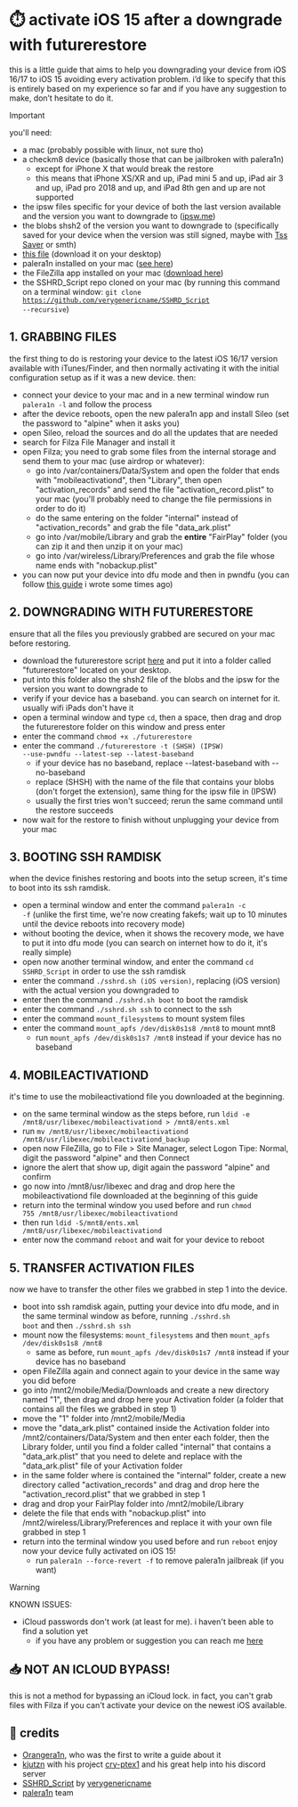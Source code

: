 # ⏱️ activate iOS 15 after a downgrade with futurerestore
this is a little guide that aims to help you downgrading your device from iOS 16/17 to iOS 15 avoiding every activation problem. i’d like to specify that this is entirely based on my experience so far and if you have any suggestion to make, don’t hesitate to do it.

>[!IMPORTANT]
>  you'll need:
> - a mac (probably possible with linux, not sure tho)
> - a checkm8 device (basically those that can be jailbroken with palera1n)
>   - except for iPhone X that would break the restore
>   - this means that iPhone XS/XR and up, iPad mini 5 and up, iPad air 3 and up, iPad pro 2018 and up, and iPad 8th gen and up are not supported
> - the ipsw files specific for your device of both the last version available and the version you want to downgrade to ([ipsw.me](https://ipsw.me/))
> - the blobs shsh2 of the version you want to downgrade to (specifically saved for your device when the version was still signed, maybe with [Tss Saver](https://tsssaver.1conan.com/) or smth)
> - [this file](https://github.com/ddvniele/checkm8-iOS15-downgrade/releases/download/mobileactivationd/mobileactivationd) (download it on your desktop)
> - palera1n installed on your mac ([see here](https://palera.in/))
> - the FileZilla app installed on your mac ([download here](https://filezilla-project.org/))
> - the SSHRD_Script repo cloned on your mac (by running this command on a terminal window: <code>git clone https://github.com/verygenericname/SSHRD_Script --recursive</code>)

## 1. GRABBING FILES
the first thing to do is restoring your device to the latest iOS 16/17 version available with iTunes/Finder, and then normally activating it with the initial configuration setup as if it was a new device. then:
- connect your device to your mac and in a new terminal window run <code>palera1n -l</code> and follow the process
- after the device reboots, open the new palera1n app and install Sileo (set the password to "alpine" when it asks you)
- open Sileo, reload the sources and do all the updates that are needed
- search for Filza File Manager and install it
- open Filza; you need to grab some files from the internal storage and send them to your mac (use airdrop or whatever):
  - go into /var/containers/Data/System and open the folder that ends with "mobileactivationd", then "Library", then open "activation_records" and send the file "activation_record.plist" to your mac (you'll probably need to change the file permissions in order to do it)
  - do the same entering on the folder "internal" instead of "activation_records" and grab the file "data_ark.plist"
  - go into /var/mobile/Library and grab the **entire** "FairPlay" folder (you can zip it and then unzip it on your mac)
  - go into /var/wireless/Library/Preferences and grab the file whose name ends with "nobackup.plist"
- you can now put your device into dfu mode and then in pwndfu (you can follow [this guide](https://github.com/ddvniele/iOS-64bit-dualboot-guide#3-enter-pwndfu-mode) i wrote some times ago)

## 2. DOWNGRADING WITH FUTURERESTORE
ensure that all the files you previously grabbed are secured on your mac before restoring.
- download the futurerestore script [here](https://nightly.link/futurerestore/futurerestore/workflows/ci/main) and put it into a folder called "futurerestore" located on your desktop.
- put into this folder also the shsh2 file of the blobs and the ipsw for the version you want to downgrade to
- verify if your device has a baseband. you can search on internet for it. usually wifi iPads don't have it
- open a terminal window and type <code>cd</code>, then a space, then drag and drop the futurerestore folder on this window and press enter
- enter the command <code>chmod +x ./futurerestore</code>
- enter the command <code>./futurerestore -t (SHSH) (IPSW) --use-pwndfu --latest-sep --latest-baseband</code>
  - if your device has no baseband, replace --latest-baseband with --no-baseband
  - replace (SHSH) with the name of the file that contains your blobs (don't forget the extension), same thing for the ipsw file in (IPSW)
  - usually the first tries won't succeed; rerun the same command until the restore succeeds
- now wait for the restore to finish without unplugging your device from your mac

## 3. BOOTING SSH RAMDISK
when the device finishes restoring and boots into the setup screen, it's time to boot into its ssh ramdisk.
- open a terminal window and enter the command <code>palera1n -c -f</code> (unlike the first time, we're now creating fakefs; wait up to 10 minutes until the device reboots into recovery mode)
- without booting the device, when it shows the recovery mode, we have to put it into dfu mode (you can search on internet how to do it, it's really simple)
- open now another terminal window, and enter the command <code>cd SSHRD_Script</code> in order to use the ssh ramdisk
- enter the command <code>./sshrd.sh (iOS version)</code>, replacing (iOS version) with the actual version you downgraded to
- enter then the command <code>./sshrd.sh boot</code> to boot the ramdisk
- enter the command <code>./sshrd.sh ssh</code> to connect to the ssh
- enter the command <code>mount_filesystems</code> to mount system files
- enter the command <code>mount_apfs /dev/disk0s1s8 /mnt8</code> to mount mnt8
  - run <code>mount_apfs /dev/disk0s1s7 /mnt8</code> instead if your device has no baseband

## 4. MOBILEACTIVATIOND
it's time to use the mobileactivationd file you downloaded at the beginning.
- on the same terminal window as the steps before, run <code>ldid -e /mnt8/usr/libexec/mobileactivationd > /mnt8/ents.xml</code>
- run <code>mv /mnt8/usr/libexec/mobileactivationd /mnt8/usr/libexec/mobileactivationd_backup</code>
- open now FileZilla, go to File > Site Manager, select Logon Tipe: Normal, digit the password "alpine" and then Connect
- ignore the alert that show up, digit again the password "alpine" and confirm
- go now into /mnt8/usr/libexec and drag and drop here the mobileactivationd file downloaded at the beginning of this guide
- return into the terminal window you used before and run <code>chmod 755 /mnt8/usr/libexec/mobileactivationd</code>
- then run <code>ldid -S/mnt8/ents.xml /mnt8/usr/libexec/mobileactivationd</code>
- enter now the command <code>reboot</code> and wait for your device to reboot

## 5. TRANSFER ACTIVATION FILES
now we have to transfer the other files we grabbed in step 1 into the device.
- boot into ssh ramdisk again, putting your device into dfu mode, and in the same terminal window as before, running <code>./sshrd.sh boot</code> and then <code>./sshrd.sh ssh</code>
- mount now the filesystems: <code>mount_filesystems</code> and then <code>mount_apfs /dev/disk0s1s8 /mnt8</code>
  - same as before, run <code>mount_apfs /dev/disk0s1s7 /mnt8</code> instead if your device has no baseband
- open FileZilla again and connect again to your device in the same way you did before
- go into /mnt2/mobile/Media/Downloads and create a new directory named "1", then drag and drop here your Activation folder (a folder that contains all the files we grabbed in step 1)
- move the "1" folder into /mnt2/mobile/Media
- move the "data_ark.plist" contained inside the Activation folder into /mnt2/containers/Data/System and then enter each folder, then the Library folder, until you find a folder called "internal" that contains a "data_ark.plist" that you need to delete and replace with the "data_ark.plist" file of your Activation folder
- in the same folder where is contained the "internal" folder, create a new directory called "activation_records" and drag and drop here the "activation_record.plist" that we grabbed in step 1
- drag and drop your FairPlay folder into /mnt2/mobile/Library
- delete the file that ends with "nobackup.plist" into /mnt2/wireless/Library/Preferences and replace it with your own file grabbed in step 1
- return into the terminal window you used before and run <code>reboot</code>
enjoy now your device fully activated on iOS 15!
  - run <code>palera1n --force-revert -f</code> to remove palera1n jailbreak (if you want)

>[!WARNING]
> KNOWN ISSUES:
> - iCloud passwords don't work (at least for me). i haven't been able to find a solution yet
>   - if you have any problem or suggestion you can reach me [here](https://github.com/ddvniele/checkm8-iOS15-downgrade/issues)

## 📥 NOT AN ICLOUD BYPASS!
this is not a method for bypassing an iCloud lock. in fact, you can't grab files with Filza if you can't activate your device on the newest iOS available.

## 📂 credits
- [Orangera1n](https://gist.github.com/Orangera1n), who was the first to write a guide about it
- [kjutzn](https://github.com/kjutzn) with his project [cry-ptex1](https://github.com/kjutzn/cry-ptex1) and his great help into his discord server
- [SSHRD_Script](https://github.com/verygenericname/SSHRD_Script) by [verygenericname](https://github.com/verygenericname)
- [palera1n](https://palera.in/) team

